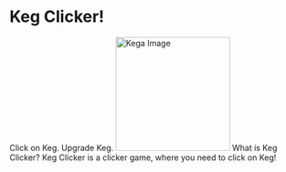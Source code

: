 # Keg Clicker!
Click on Keg. Upgrade Keg.
<img src="https://pet-eu.com/wp-content/uploads/2020/05/keg.png" alt="Kega Image" width="200"/>
What is Keg Clicker?
Keg Clicker is a clicker game, where you need to click on Keg!